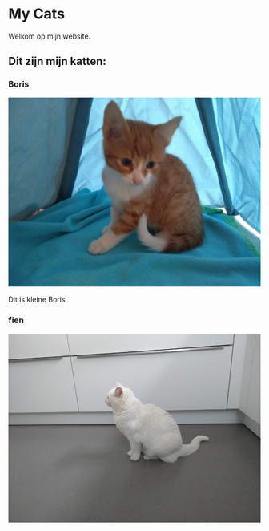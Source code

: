 # My Cats

Welkom op mijn website.

## Dit zijn mijn katten:

### Boris

![Kleine boris](./foto/kleine_boris.jpg)

Dit is kleine Boris

### fien

![fien](./foto/fien.jpg)
